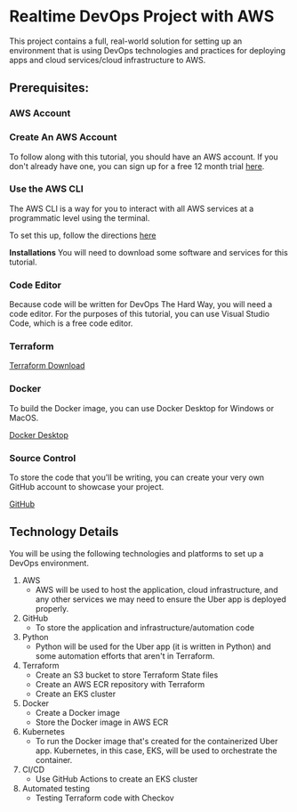 # Realtime DevOps Project with AWS

This project contains a full, real-world solution for setting up an environment that is using DevOps technologies and practices for deploying apps and cloud services/cloud infrastructure to AWS.

## Prerequisites:
    
### AWS Account

### Create An AWS Account

To follow along with this tutorial, you should have an AWS account. If you don't already have one, you can sign up for a free 12 month trial [here](https://aws.amazon.com/free/?all-free-tier.sort-by=item.additionalFields.SortRank&all-free-tier.sort-order=asc&awsf.Free%20Tier%20Types=*all&awsf.Free%20Tier%20Categories=*all).

### Use the AWS CLI

The AWS CLI is a way for you to interact with all AWS services at a programmatic level using the terminal.

To set this up, follow the directions [here](https://docs.aws.amazon.com/polly/latest/dg/setup-aws-cli.html)

**Installations**
You will need to download some software and services for this tutorial.

### **Code Editor**
Because code will be written for DevOps The Hard Way, you will need a code editor. For the purposes of this tutorial, you can use Visual Studio Code, which is a free code editor.

### **Terraform**

[Terraform Download](https://www.terraform.io/downloads.html)

### **Docker**
To build the Docker image, you can use Docker Desktop for Windows or MacOS.

[Docker Desktop](https://www.docker.com/products/docker-desktop)

### **Source Control**
To store the code that you'll be writing, you can create your very own GitHub account to showcase your project.

[GitHub](https://www.github.com)

## Technology Details
You will be using the following technologies and platforms to set up a DevOps environment.

1. AWS
    - AWS will be used to host the application, cloud infrastructure, and any other services we may need to ensure the Uber app is deployed properly.
2. GitHub
    - To store the application and infrastructure/automation code
3. Python
    - Python will be used for the Uber app (it is written in Python) and some automation efforts that aren't in Terraform.
4. Terraform
   - Create an S3 bucket to store Terraform State files
   - Create an AWS ECR repository with Terraform
   - Create an EKS cluster
5. Docker
   - Create a Docker image
   - Store the Docker image in AWS ECR
6. Kubernetes
   - To run the Docker image that's created for the containerized Uber app. Kubernetes, in this case, EKS, will be used to orchestrate the container.
7. CI/CD
   - Use GitHub Actions to create an EKS cluster
8. Automated testing
    - Testing Terraform code with Checkov